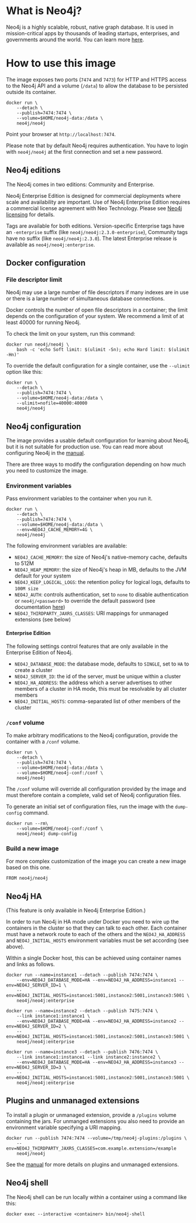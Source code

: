 # What is Neo4j?

Neo4j is a highly scalable, robust, native graph database. It is used in mission-critical apps by thousands of leading startups, enterprises, and governments around the world. You can learn more [here](http://neo4j.com/developer).

# How to use this image

The image exposes two ports (`7474` and `7473`) for HTTP and HTTPS access to the Neo4j API and a volume (`/data`) to allow the database to be persisted outside its container.

	docker run \
	    --detach \
	    --publish=7474:7474 \
	    --volume=$HOME/neo4j-data:/data \
	    neo4j/neo4j

Point your browser at `http://localhost:7474`.

Please note that by default Neo4j requires authentication. You have to login with `neo4j/neo4j` at the first connection and set a new password.

## Neo4j editions

The Neo4j comes in two editions: Community and Enterprise.

Neo4j Enterprise Edition is designed for commercial deployments where scale and availability are important. Use of Neo4j Enterprise Edition requires a commercial license agreement with Neo Technology. Please see [Neo4j licensing](http://neo4j.com/licensing/) for details.

Tags are available for both editions. Version-specific Enterprise tags have an `-enterprise` suffix (like `neo4j/neo4j:2.3.0-enterprise`), Community tags have no suffix (like `neo4j/neo4j:2.3.0`). The latest Enterprise release is available as `neo4j/neo4j:enterprise`.

## Docker configuration

### File descriptor limit

Neo4j may use a large number of file descriptors if many indexes are in use or there is a large number of simultaneous database connections.

Docker controls the number of open file descriptors in a container; the limit depends on the configuration of your system. We recommend a limit of at least 40000 for running Neo4j.

To check the limit on your system, run this command:

	docker run neo4j/neo4j \
	    bash -c 'echo Soft limit: $(ulimit -Sn); echo Hard limit: $(ulimit -Hn)'

To override the default configuration for a single container, use the `--ulimit` option like this:

	docker run \
	    --detach \
	    --publish=7474:7474 \
	    --volume=$HOME/neo4j-data:/data \
	    --ulimit=nofile=40000:40000
	    neo4j/neo4j

## Neo4j configuration

The image provides a usable default configuration for learning about Neo4j, but it is not suitable for production use. You can read more about configuring Neo4j in the [manual](http://neo4j.com/docs/stable/configuration.html).

There are three ways to modify the configuration depending on how much you need to customize the image.

### Environment variables

Pass environment variables to the container when you run it.

	docker run \
	    --detach \
	    --publish=7474:7474 \
	    --volume=$HOME/neo4j-data:/data \
	    --env=NEO4J_CACHE_MEMORY=4G \
	    neo4j/neo4j

The following environment variables are available:

-	`NEO4J_CACHE_MEMORY`: the size of Neo4j's native-memory cache, defaults to 512M
-	`NEO4J_HEAP_MEMORY`: the size of Neo4j's heap in MB, defaults to the JVM default for your system
-	`NEO4J_KEEP_LOGICAL_LOGS`: the retention policy for logical logs, defaults to `100M size`
-	`NEO4J_AUTH`: controls authentication, set to `none` to disable authentication or `neo4j/<password>` to override the default password (see documentation [here](http://neo4j.com/docs/stable/rest-api-security.html))
-	`NEO4J_THIRDPARTY_JAXRS_CLASSES`: URI mappings for unmanaged extensions (see below)

#### Enterprise Edition

The following settings control features that are only available in the Enterprise Edition of Neo4j.

-	`NEO4J_DATABASE_MODE`: the database mode, defaults to `SINGLE`, set to `HA` to create a cluster
-	`NEO4J_SERVER_ID`: the id of the server, must be unique within a cluster
-	`NEO4J_HA_ADDRESS`: the address which a server advertises to other members of a cluster in HA mode, this must be resolvable by all cluster members
-	`NEO4J_INITIAL_HOSTS`: comma-separated list of other members of the cluster

### `/conf` volume

To make arbitrary modifications to the Neo4j configuration, provide the container with a `/conf` volume.

	docker run \
	    --detach \
	    --publish=7474:7474 \
	    --volume=$HOME/neo4j-data:/data \
	    --volume=$HOME/neo4j-conf:/conf \
	    neo4j/neo4j

The `/conf` volume will override all configuration provided by the image and must therefore contain a complete, valid set of Neo4j configuration files.

To generate an initial set of configuration files, run the image with the `dump-config` command.

	docker run --rm\
	    --volume=$HOME/neo4j-conf:/conf \
	    neo4j/neo4j dump-config

### Build a new image

For more complex customization of the image you can create a new image based on this one.

	FROM neo4j/neo4j

## Neo4j HA

(This feature is only available in Neo4j Enterprise Edition.)

In order to run Neo4j in HA mode under Docker you need to wire up the containers in the cluster so that they can talk to each other. Each container must have a network route to each of the others and the `NEO4J_HA_ADDRESS` and `NEO4J_INITIAL_HOSTS` environment variables must be set according (see above).

Within a single Docker host, this can be achieved using container names and links as follows.

	docker run --name=instance1 --detach --publish 7474:7474 \
	    --env=NEO4J_DATABASE_MODE=HA --env=NEO4J_HA_ADDRESS=instance1 --env=NEO4J_SERVER_ID=1 \
	    --env=NEO4J_INITIAL_HOSTS=instance1:5001,instance2:5001,instance3:5001 \
	    neo4j/neo4j:enterprise

	docker run --name=instance2 --detach --publish 7475:7474 \
	    --link instance1:instance1 \
	    --env=NEO4J_DATABASE_MODE=HA --env=NEO4J_HA_ADDRESS=instance2 --env=NEO4J_SERVER_ID=2 \
	    --env=NEO4J_INITIAL_HOSTS=instance1:5001,instance2:5001,instance3:5001 \
	    neo4j/neo4j:enterprise

	docker run --name=instance3 --detach --publish 7476:7474 \
	    --link instance1:instance1 --link instance2:instance2 \
	    --env=NEO4J_DATABASE_MODE=HA --env=NEO4J_HA_ADDRESS=instance3 --env=NEO4J_SERVER_ID=3 \
	    --env=NEO4J_INITIAL_HOSTS=instance1:5001,instance2:5001,instance3:5001 \
	    neo4j/neo4j:enterprise

## Plugins and unmanaged extensions

To install a plugin or unmanaged extension, provide a `/plugins` volume containing the jars. For unmanged extensions you also need to provide an environment variable specifying a URI mapping.

	docker run --publish 7474:7474 --volume=/tmp/neo4j-plugins:/plugins \
	    --env=NEO4J_THIRDPARTY_JAXRS_CLASSES=com.example.extension=/example
	    neo4j/neo4j

See the [manual](http://neo4j.com/docs/stable/server-extending.html) for more details on plugins and unmanaged extensions.

## Neo4j shell

The Neo4j shell can be run locally within a container using a command like this:

	docker exec --interactive <container> bin/neo4j-shell
